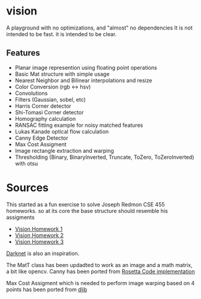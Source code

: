 # vision
A playground with no optimizations, and "almost" no dependencies
It is not intended to be fast. it is intended to be clear.

## Features
- Planar image represention using floating point operations
- Basic Mat structure with simple usage
- Nearest Neighbor and Bilinear interpolations and resize
- Color Conversion (rgb <-> hsv)
- Convolutions
- Filters (Gaussian, sobel, etc)
- Harris Corner detector
- Shi-Tomasi Corner detector
- Homography calculation
- RANSAC fitting example for noisy matched features
- Lukas Kanade optical flow calculation
- Canny Edge Detector
- Max Cost Assigment
- Image rectangle extraction and warping
- Thresholding (Binary, BinaryInverted, Truncate, ToZero, ToZeroInverted) with otsu

# Sources
This started as a fun exercise to solve Joseph Redmon CSE 455 homeworks. so at its core the base structure should resemble his assigments
- [Vision Homework 1](https://github.com/pjreddie/vision-hw0)
- [Vision Homework 2](https://github.com/pjreddie/vision-hw1)  
- [Vision Homework 3](https://github.com/pjreddie/vision-hw2)

[Darknet](https://github.com/pjreddie/darknet) is also an inspiration.

The MatT class has been updadted to work as an image and a math matrix, a bit like opencv.
Canny has been ported from [Rosetta Code implementation](https://rosettacode.org/wiki/Canny_edge_detector)

Max Cost Assigment which is needed to perform image warping based on 4 points has been ported from [dlib](http://dlib.net/dlib/optimization/max_cost_assignment.h.html)
